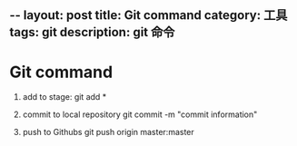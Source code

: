 --
layout: post
title: Git command
category: 工具
tags: git
description: git 命令
--

# Git command
1. add to stage: 
    git add * 

2. commit to local repository
git commit -m "commit information"

3. push to Githubs
git push origin master:master
